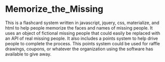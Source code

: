 # Memorize_the_Missing
This is a flashcard system written in javascript, jquery, css, materialize, and html to help people memorize the faces and names of missing people. It uses an object of fictional missing people that could easily be replaced with an API of real missing people. It also includes a points system to help drive people to complete the process. This points system could be used for raffle drawings, coupons, or whatever the organization using the software has available to give away. 
